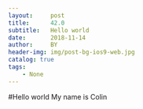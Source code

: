 ```yaml
---
layout:     post
title:      42.0
subtitle:   Hello world
date:       2018-11-14
author:     BY
header-img: img/post-bg-ios9-web.jpg
catalog: true
tags:
    - None
---
```


#Hello world 
My name is Colin